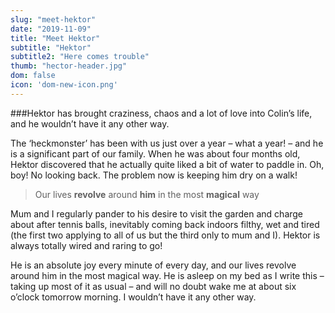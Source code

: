 ```yaml
---
slug: "meet-hektor"
date: "2019-11-09"
title: "Meet Hektor"
subtitle: "Hektor"
subtitle2: "Here comes trouble"
thumb: "hector-header.jpg"
dom: false
icon: 'dom-new-icon.png'
---
```


###Hektor has brought craziness, chaos and a lot of love into Colin’s life, and he wouldn’t have it any other way. 

The ‘heckmonster’ has been with us just over a year – what a year! – and he is a significant part of our family. When he was about four months old, Hektor discovered that he actually quite liked a bit of water to paddle in. Oh, boy! No looking back. The problem now is keeping him dry on a walk! 

> Our lives **revolve** around **him** in the most **magical** way

Mum and I regularly pander to his desire to visit the garden and charge about after tennis balls, inevitably coming back indoors filthy, wet and tired (the first two applying to all of us but the third only to mum and I). Hektor is always totally wired and raring to go! 

He is an absolute joy every minute of every day, and our lives revolve around him in the most magical way. He is asleep on my bed as I write this – taking up most of it as usual – and will no doubt wake me at about six o’clock tomorrow morning. I wouldn’t have it any other way. 
